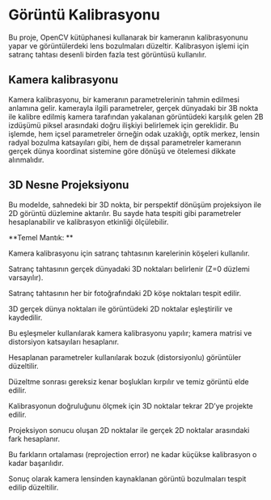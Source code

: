 # Görüntü Kalibrasyonu
Bu proje, OpenCV kütüphanesi kullanarak bir kameranın kalibrasyonunu yapar ve görüntülerdeki lens bozulmaları düzeltir. Kalibrasyon işlemi için satranç tahtası desenli birden fazla test görüntüsü kullanılır.

## Kamera kalibrasyonu
Kamera kalibrasyonu, bir kameranın parametrelerinin tahmin edilmesi anlamına gelir. 
kamerayla ilgili parametreler, gerçek dünyadaki bir 3B nokta ile kalibre edilmiş kamera tarafından yakalanan görüntüdeki karşılık gelen 2B izdüşümü piksel arasındaki doğru ilişkiyi belirlemek için gereklidir. 
Bu işlemde, hem içsel parametreler örneğin odak uzaklığı, optik merkez, lensin radyal bozulma katsayıları gibi, hem de dışsal parametreler kameranın gerçek dünya koordinat sistemine göre dönüşü ve ötelemesi dikkate alınmalıdır.

## 3D Nesne Projeksiyonu
Bu modelde, sahnedeki bir 3D nokta, bir perspektif dönüşüm projeksiyon ile 2D görüntü düzlemine aktarılır. Bu sayde hata tespiti gibi parametreler hesaplanabilir ve kalibrasyon etkinliği ölçülebilir.

**Temel Mantık: **

Kamera kalibrasyonu için satranç tahtasının karelerinin köşeleri kullanılır.

Satranç tahtasının gerçek dünyadaki 3D noktaları belirlenir (Z=0 düzlemi varsayılır).

Satranç tahtasının her bir fotoğrafındaki 2D köşe noktaları tespit edilir.

3D gerçek dünya noktaları ile görüntüdeki 2D noktalar eşleştirilir ve kaydedilir.

Bu eşleşmeler kullanılarak kamera kalibrasyonu yapılır; kamera matrisi ve distorsiyon katsayıları hesaplanır.

Hesaplanan parametreler kullanılarak bozuk (distorsiyonlu) görüntüler düzeltilir.

Düzeltme sonrası gereksiz kenar boşlukları kırpılır ve temiz görüntü elde edilir.

Kalibrasyonun doğruluğunu ölçmek için 3D noktalar tekrar 2D’ye projekte edilir.

Projeksiyon sonucu oluşan 2D noktalar ile gerçek 2D noktalar arasındaki fark hesaplanır.

Bu farkların ortalaması (reprojection error) ne kadar küçükse kalibrasyon o kadar başarılıdır.

Sonuç olarak kamera lensinden kaynaklanan görüntü bozulmaları tespit edilip düzeltilir.

